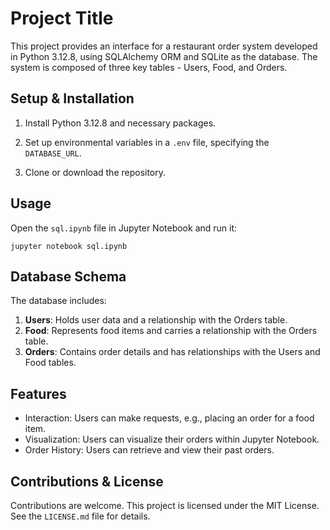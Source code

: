# Project Title

This project provides an interface for a restaurant order system developed in Python 3.12.8, using SQLAlchemy ORM and SQLite as the database. The system is composed of three key tables - Users, Food, and Orders. 

## Setup & Installation

1. Install Python 3.12.8 and necessary packages. 

2. Set up environmental variables in a `.env` file, specifying the `DATABASE_URL`.

3. Clone or download the repository.

## Usage

Open the `sql.ipynb` file in Jupyter Notebook and run it:

```shell
jupyter notebook sql.ipynb
```

## Database Schema

The database includes:

1. **Users**: Holds user data and a relationship with the Orders table.
2. **Food**: Represents food items and carries a relationship with the Orders table.
3. **Orders**: Contains order details and has relationships with the Users and Food tables.

## Features

- Interaction: Users can make requests, e.g., placing an order for a food item.
- Visualization: Users can visualize their orders within Jupyter Notebook.
- Order History: Users can retrieve and view their past orders.

## Contributions & License

Contributions are welcome. This project is licensed under the MIT License. See the `LICENSE.md` file for details.
